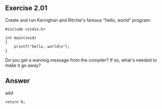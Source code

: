 ## Exercise 2.01
Create and run Kernighan and Ritchie's famous "hello, world" program:

	#include <stdio.h>

	int main(void)
	{
    	printf("hello, world\n");
	}
Do you get a warning message from the compiler? If so, what's needed to make it go away?

## Answer
add

	return 0;
